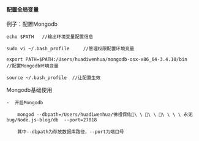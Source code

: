 #### 配置全局变量

例子：配置Mongodb

    echo $PATH   //输出环境变量配置信息

    sudo vi ~/.bash_profile     //管理权限配置环境变量

    export PATH=$PATH:/Users/huadiwenhua/mongodb-osx-x86_64-3.4.10/bin      //配置Mongodb环境变量

    source ~/.bash_profile  //让配置生效


Mongodb基础使用

    -  开启Mongodb

        mongod --dbpath=/Users/huadiwenhua/佛祖保佑🙏\ \ 🙏\ \ 🙏\ \ \ \ 永无bug/Node.js-blog/db  --port=27018

        其中--dbpath为存放数据库路径，--port为端口号